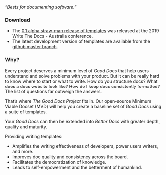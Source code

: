 _“Bests for documenting software.”_

### Download

* The [0.1 alpha straw-man release of templates](https://github.com/thegooddocsproject/templates/releases/tag/v0.1) was released at the 2019 Write The Docs - Australia conference.
* The latest development version of templates are available from the [github master branch](https://github.com/thegooddocsproject/templates).

### Why?

Every project deserves a minimum level of _Good Docs_ that help users understand and solve problems with your product. But it can be really hard to know where to start or what to write. How do you structure docs? What does a docs website look like? How do I keep docs consistently formatted? The list of questions far outweigh the answers.

That’s where _The Good Docs Project_ fits in. Our open-source Minimum Viable Docset (MVD) will help you create a baseline set of _Good Docs_ using a suite of templates.

Your _Good Docs_ can then be extended into _Better Docs_ with greater depth, quality and maturity.

Providing writing templates:

* Amplifies the writing effectiveness of developers, power users writers, and more.
* Improves doc quality and consistency across the board.
* Facilitates the democratization of knowledge.
* Leads to self-empowerment and the betterment of humankind.
